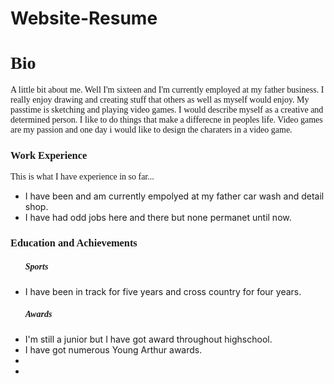 # Website-Resume
<!DOCTYPE html>

<html>
 <head>
  <title style="font-family: Comic Sans MS">Kamryn M. Hues</title>
 </head>
 <body>
  <h1 style="font-family: Comic Sans MS">Bio</h1>
     <p style="font-family: Comic Sans MS">A little bit about me. Well I'm sixteen and I'm currently employed at my father business.
   I really enjoy drawing and creating stuff that others as well as myself would enjoy.
   My passtime is sketching and playing video games. I would describe myself as a creative and determined person. 
   I like to do things that make a differecne in peoples life. Video games are my passion and one day i would like to design the
   charaters in a video game.</p>
  <h3 style="font-family: Comic Sans MS">Work Experience</h3>	
     <p style="Font-family: Comic Sans MS">This is what I have experience in so far...</p> 
        <ul>
         <li>I have been and am currently empolyed at my father car wash and detail shop.</li>
         <li>I have had odd jobs here and there but none permanet until now.</li>
        </ul>
  <h3 style="font-family: Comic Sans MS">Education and Achievements</h3>
        <ul>
        <h5 style="font-family: Comic Sans MS">Sports</h5>
          <li>I have been in track for five years and cross country for four years.</li>
          <h5 style="font-family: Comic Sans MS">Awards</h5>
          <li>I'm still a junior but I have got award throughout highschool.</li>
          <li>I have got numerous Young Arthur awards.</li>
          <li></li>
          <li></li>
        </ul>

      
 </body>

</html>
